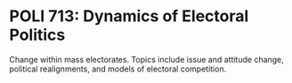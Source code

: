 # POLI 713: Dynamics of Electoral Politics

Change within mass electorates. Topics include issue and attitude change, political realignments, and models of electoral competition.